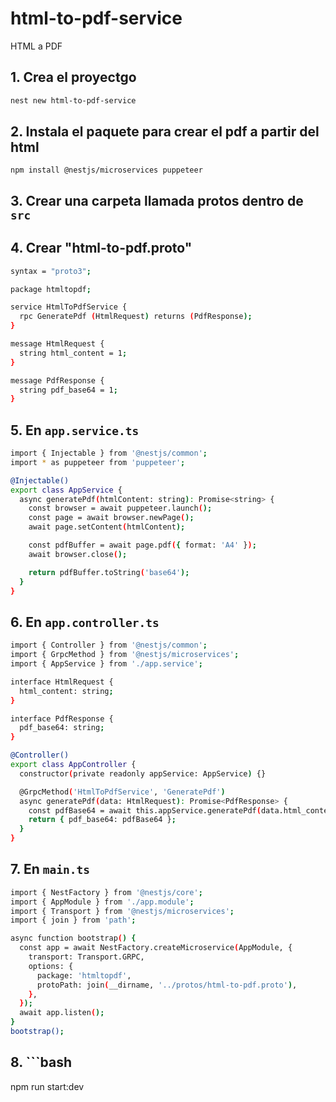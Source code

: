 # html-to-pdf-service
HTML a PDF


## 1. Crea el proyectgo
```bash
nest new html-to-pdf-service
```

## 2. Instala el paquete para crear el pdf a partir del html 
`npm install @nestjs/microservices puppeteer`

## 3. Crear una carpeta llamada protos dentro de `src`

## 4. Crear "html-to-pdf.proto"

```bash
syntax = "proto3";

package htmltopdf;

service HtmlToPdfService {
  rpc GeneratePdf (HtmlRequest) returns (PdfResponse);
}

message HtmlRequest {
  string html_content = 1;
}

message PdfResponse {
  string pdf_base64 = 1;
}
```

## 5. En `app.service.ts`

```bash
import { Injectable } from '@nestjs/common';
import * as puppeteer from 'puppeteer';

@Injectable()
export class AppService {
  async generatePdf(htmlContent: string): Promise<string> {
    const browser = await puppeteer.launch();
    const page = await browser.newPage();
    await page.setContent(htmlContent);

    const pdfBuffer = await page.pdf({ format: 'A4' });
    await browser.close();

    return pdfBuffer.toString('base64');
  }
}
```

## 6. En `app.controller.ts`

```bash
import { Controller } from '@nestjs/common';
import { GrpcMethod } from '@nestjs/microservices';
import { AppService } from './app.service';

interface HtmlRequest {
  html_content: string;
}

interface PdfResponse {
  pdf_base64: string;
}

@Controller()
export class AppController {
  constructor(private readonly appService: AppService) {}

  @GrpcMethod('HtmlToPdfService', 'GeneratePdf')
  async generatePdf(data: HtmlRequest): Promise<PdfResponse> {
    const pdfBase64 = await this.appService.generatePdf(data.html_content);
    return { pdf_base64: pdfBase64 };
  }
}
```

## 7. En `main.ts`

```bash
import { NestFactory } from '@nestjs/core';
import { AppModule } from './app.module';
import { Transport } from '@nestjs/microservices';
import { join } from 'path';

async function bootstrap() {
  const app = await NestFactory.createMicroservice(AppModule, {
    transport: Transport.GRPC,
    options: {
      package: 'htmltopdf',
      protoPath: join(__dirname, '../protos/html-to-pdf.proto'),
    },
  });
  await app.listen();
}
bootstrap();
```

## 8. ```bash
npm run start:dev
```